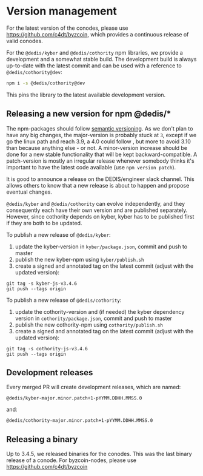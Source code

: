 # Version management

For the latest version of the conodes, please use
https://github.com/c4dt/byzcoin, which provides a continuous release of valid
 conodes.

For the `@dedis/kyber` and `@dedis/cothority` npm libraries, we provide a
 development and a somewhat stable build.
The development build is always up-to-date with the latest commit and can be
 used with a reference to `@dedis/cothority@dev`:
```bash
npm i -s @dedis/cothority@dev
```
This pins the library to the latest available development version.

## Releasing a new version for npm @dedis/*

The npm-packages should follow [semantic versioning](https://semver.org).
As we don't plan to have any big changes, the major-version is probably stuck
 at `3`, except if we go the linux path and reach 3.9, a 4.0 could follow
 , but more to avoid 3.10 than because anything else - or not.
A minor-version increase should be done for a new stable functionality that
 will be kept backward-compatible.
A patch-version is mostly an irregular release whenever somebody thinks it's
 important to have the latest code available (use `npm version patch`).

It is good to announce a release on the DEDIS/engineer slack channel.
This allows others to know that a new release is about to happen and propose
eventual changes.

`@dedis/kyber` and `@dedis/cothority` can evolve independently, and they
consequently each have their own version and are published separately. However,
since cothority depends on kyber, kyber has to be published first if they are
both to be updated.

To publish a new release of `@dedis/kyber`:
1. update the kyber-version in `kyber/package.json`, commit and push to master
1. publish the new kyber-npm using `kyber/publish.sh`
1. create a signed and annotated tag on the latest commit (adjust with the
   updated version):
```
git tag -s kyber-js-v3.4.6
git push --tags origin
```

To publish a new release of `@dedis/cothority`:
1. update the cothority-version and (if needed) the kyber dependency version in
   `cothority/package.json`, commit and push to master
1. publish the new cothority-npm using `cothority/publish.sh`
1. create a signed and annotated tag on the latest commit (adjust with the
   updated version):
```
git tag -s cothority-js-v3.4.6
git push --tags origin
```

## Development releases

Every merged PR will create development releases, which are named:

```
@dedis/kyber-major.minor.patch+1-pYYMM.DDHH.MMSS.0
```
and:
```
@dedis/cothority-major.minor.patch+1-pYYMM.DDHH.MMSS.0
```

## Releasing a binary

Up to 3.4.5, we released binaries for the conodes.
This was the last binary release of a conode.
For byzcoin-nodes, please use https://github.com/c4dt/byzcoin

